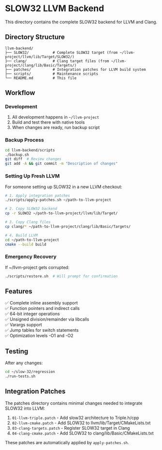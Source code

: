 # SLOW32 LLVM Backend

This directory contains the complete SLOW32 backend for LLVM and Clang.

## Directory Structure

```
llvm-backend/
├── SLOW32/           # Complete SLOW32 target (from ~/llvm-project/llvm/lib/Target/SLOW32/)
├── clang/            # Clang target files (from ~/llvm-project/clang/lib/Basic/Targets/)
├── patches/          # Integration patches for LLVM build system
├── scripts/          # Maintenance scripts
└── README.md         # This file
```

## Workflow

### Development
1. All development happens in `~/llvm-project`
2. Build and test there with native tools
3. When changes are ready, run backup script

### Backup Process
```bash
cd llvm-backend/scripts
./backup.sh
git diff  # Review changes
git add -A && git commit -m "Description of changes"
```

### Setting Up Fresh LLVM
For someone setting up SLOW32 in a new LLVM checkout:

```bash
# 1. Apply integration patches
./scripts/apply-patches.sh ~/path-to-llvm-project

# 2. Copy SLOW32 backend
cp -r SLOW32 ~/path-to-llvm-project/llvm/lib/Target/

# 3. Copy Clang files  
cp clang/* ~/path-to-llvm-project/clang/lib/Basic/Targets/

# 4. Build LLVM
cd ~/path-to-llvm-project
cmake --build build
```

### Emergency Recovery
If ~/llvm-project gets corrupted:
```bash
./scripts/restore.sh  # Will prompt for confirmation
```

## Features

✅ Complete inline assembly support  
✅ Function pointers and indirect calls  
✅ 64-bit integer operations  
✅ Unsigned division/remainder via libcalls  
✅ Varargs support  
✅ Jump tables for switch statements  
✅ Optimization levels -O1 and -O2  

## Testing

After any changes:
```bash
cd ~/slow-32/regression
./run-tests.sh
```

## Integration Patches

The patches directory contains minimal changes needed to integrate SLOW32 into LLVM:

1. `01-llvm-triple.patch` - Add slow32 architecture to Triple.h/cpp
2. `02-llvm-cmake.patch` - Add SLOW32 to llvm/lib/Target/CMakeLists.txt
3. `03-clang-targets.patch` - Register SLOW32 target in Clang
4. `04-clang-cmake.patch` - Add SLOW32 to clang/lib/Basic/CMakeLists.txt

These patches are automatically applied by `apply-patches.sh`.